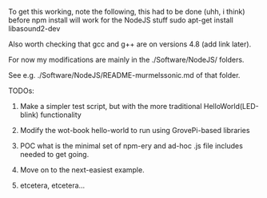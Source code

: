 To get this working, note the following, this had to be done (uhh, i think) before npm install will work for the NodeJS stuff
sudo apt-get install libasound2-dev

Also worth checking that gcc and g++ are on versions 4.8 (add link later).


For now my modifications are mainly in the ./Software/NodeJS/ folders. 

See e.g. ./Software/NodeJS/README-murmelssonic.md of that folder.

TODOs:

1. Make a simpler test script, but with the more traditional HelloWorld(LED-blink) functionality

2. Modify the wot-book hello-world to run using GrovePi-based libraries

3. POC what is the minimal set of npm-ery and ad-hoc .js file includes needed to get going.

4. Move on to the next-easiest example.

5. etcetera, etcetera...
